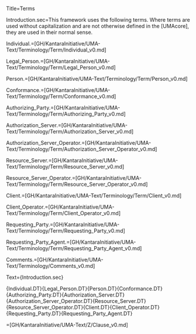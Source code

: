 Title=Terms

Introduction.sec=This framework uses the following terms. Where terms are used without capitalization and are not otherwise defined in the [UMAcore], they are used in their normal sense.


Individual.=[GH/KantaraInitiative/UMA-Text/Terminology/Term/Individual_v0.md]

Legal_Person.=[GH/KantaraInitiative/UMA-Text/Terminology/Term/Legal_Person_v0.md]

Person.=[GH/KantaraInitiative/UMA-Text/Terminology/Term/Person_v0.md]

Conformance.=[GH/KantaraInitiative/UMA-Text/Terminology/Term/Conformance_v0.md]

Authorizing_Party.=[GH/KantaraInitiative/UMA-Text/Terminology/Term/Authorizing_Party_v0.md]

Authorization_Server.=[GH/KantaraInitiative/UMA-Text/Terminology/Term/Authorization_Server_v0.md]

Authorization_Server_Operator.=[GH/KantaraInitiative/UMA-Text/Terminology/Term/Authorization_Server_Operator_v0.md]

Resource_Server.=[GH/KantaraInitiative/UMA-Text/Terminology/Term/Resource_Server_v0.md]

Resource_Server_Operator.=[GH/KantaraInitiative/UMA-Text/Terminology/Term/Resource_Server_Operator_v0.md]

Client.=[GH/KantaraInitiative/UMA-Text/Terminology/Term/Client_v0.md]

Client_Operator.=[GH/KantaraInitiative/UMA-Text/Terminology/Term/Client_Operator_v0.md]

Requesting_Party.=[GH/KantaraInitiative/UMA-Text/Terminology/Term/Requesting_Party_v0.md]

Requesting_Party_Agent.=[GH/KantaraInitiative/UMA-Text/Terminology/Term/Requesting_Party_Agent_v0.md]

Comments.=[GH/KantaraInitiative/UMA-Text/Terminology/Comments_v0.md]

Text={Introduction.sec}<dl><dl>{Individual.DT}{Legal_Person.DT}{Person.DT}{Conformance.DT}{Authorizing_Party.DT}{Authorization_Server.DT}{Authorization_Server_Operator.DT}{Resource_Server.DT}{Resource_Server_Operator.DT}{Client.DT}{Client_Operator.DT}{Requesting_Party.DT}{Requesting_Party_Agent.DT}</dl></dl>

=[GH/KantaraInitiative/UMA-Text/Z/Clause_v0.md]